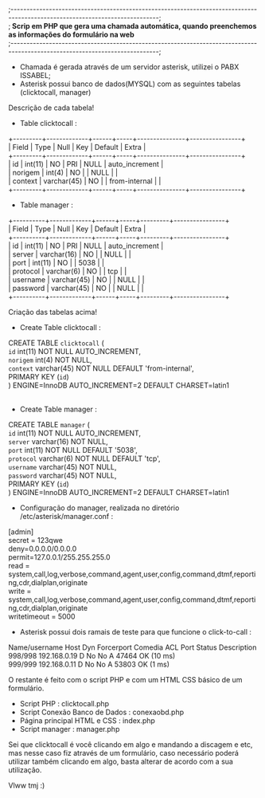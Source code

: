 ;----------------------------------------------------------------------------------------------------------------------------; </br>
;<b> Scrip em PHP que gera uma chamada automática, quando preenchemos as informações do formulário na web </b><br>
;----------------------------------------------------------------------------------------------------------------------------;<br>

- Chamada é gerada através de um servidor asterisk, utilizei o PABX ISSABEL;</br>
- Asterisk possui banco de dados(MYSQL) com as seguintes tabelas (clicktocall, manager)</br>

Descrição de cada tabela!</br>

* Table clicktocall : </br>

+---------+-------------+------+-----+---------------+----------------+<br>
| Field   | Type        | Null | Key | Default       | Extra          |<br>
+---------+-------------+------+-----+---------------+----------------+<br>
| id      | int(11)     | NO   | PRI | NULL          | auto_increment |<br>
| norigem | int(4)      | NO   |     | NULL          |                |<br>
| context | varchar(45) | NO   |     | from-internal |                |<br>
+---------+-------------+------+-----+---------------+----------------+<br>

* Table manager :<br>

+----------+-------------+------+-----+---------+----------------+<br>
| Field    | Type        | Null | Key | Default | Extra          |<br>
+----------+-------------+------+-----+---------+----------------+<br>
| id       | int(11)     | NO   | PRI | NULL    | auto_increment |<br>
| server   | varchar(16) | NO   |     | NULL    |                |<br>
| port     | int(11)     | NO   |     | 5038    |                |<br>
| protocol | varchar(6)  | NO   |     | tcp     |                |<br>
| username | varchar(45) | NO   |     | NULL    |                |<br>
| password | varchar(45) | NO   |     | NULL    |                |<br>
+----------+-------------+------+-----+---------+----------------+<br>

Criação das tabelas acima!<br>

* Create Table clicktocall :<br>

CREATE TABLE `clicktocall` (<br>
  `id` int(11) NOT NULL AUTO_INCREMENT,<br>
  `norigem` int(4) NOT NULL,<br>
  `context` varchar(45) NOT NULL DEFAULT 'from-internal',<br>
  PRIMARY KEY (`id`)<br>
) ENGINE=InnoDB AUTO_INCREMENT=2 DEFAULT CHARSET=latin1<br>
</br>

* Create Table manager :<br>

CREATE TABLE `manager` (<br>
  `id` int(11) NOT NULL AUTO_INCREMENT,<br>
  `server` varchar(16) NOT NULL,<br>
  `port` int(11) NOT NULL DEFAULT '5038',<br>
  `protocol` varchar(6) NOT NULL DEFAULT 'tcp',<br>
  `username` varchar(45) NOT NULL,<br>
  `password` varchar(45) NOT NULL,<br>
  PRIMARY KEY (`id`)</br>
) ENGINE=InnoDB AUTO_INCREMENT=2 DEFAULT CHARSET=latin1<br>


- Configuração do manager, realizada no diretório /etc/asterisk/manager.conf :<br>

[admin]<br>
secret = 123qwe<br>
deny=0.0.0.0/0.0.0.0<br>
permit=127.0.0.1/255.255.255.0<br>
read = system,call,log,verbose,command,agent,user,config,command,dtmf,reporting,cdr,dialplan,originate<br>
write = system,call,log,verbose,command,agent,user,config,command,dtmf,reporting,cdr,dialplan,originate<br>
writetimeout = 5000<br>

- Asterisk possui dois ramais de teste para que funcione o click-to-call : <br>

Name/username             Host                                    Dyn Forcerport Comedia    ACL Port     Status      Description<br>
998/998                   192.168.0.19                             D  No         No          A  47464    OK (10 ms)                 
999/999                   192.168.0.11                             D  No         No          A  53803    OK (1 ms)<br> 

O restante é feito com o script PHP e com um HTML CSS básico de um formulário.<br>

- Script PHP : clicktocall.php<br>
- Script Conexão Banco de Dados : conexaobd.php<br>
- Página principal HTML e CSS : index.php<br>
- Script manager : manager.php<br>

Sei que clicktocall é você clicando em algo e mandando a discagem e etc, mas nesse caso fiz através de um formulário, caso necessário poderá utilizar também clicando em algo, basta alterar de acordo com a sua utilização.<br>

Vlww tmj :)



